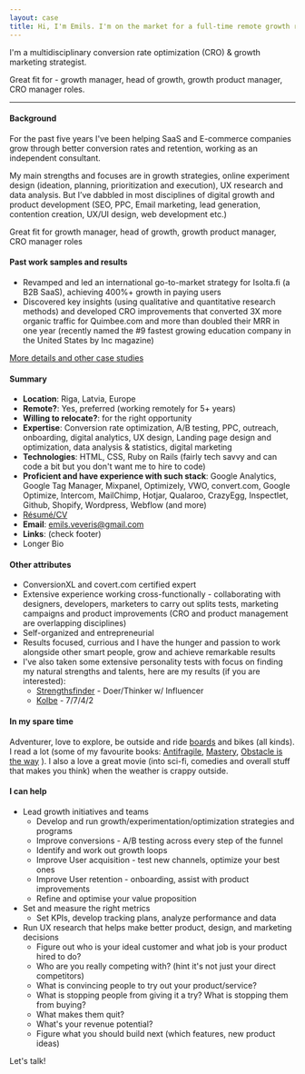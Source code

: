 ```yaml
---
layout: case
title: Hi, I'm Emils. I'm on the market for a full-time remote growth role
---
```


I'm a multidisciplinary conversion rate optimization (CRO) & growth marketing strategist.

Great fit for - growth manager, head of growth, growth product manager, CRO manager roles.

----

#### Background 

For the past five years I've been helping SaaS and E-commerce companies grow through better conversion rates and retention, working as an independent consultant. 

My main strengths and focuses are in growth strategies, online experiment design (ideation, planning, prioritization and execution), UX research and data analysis. But I’ve dabbled in most disciplines of digital growth and product development (SEO, PPC, Email marketing, lead generation, contention creation, UX/UI design, web development etc.)

Great fit for growth manager, head of growth, growth product manager, CRO manager roles 

#### Past work samples and results

* Revamped and led an international go-to-market strategy for Isolta.fi (a B2B SaaS), achieving 400%+ growth in paying users
* Discovered key insights (using qualitative and quantitative research methods) and developed CRO improvements that converted 3X more organic traffic for Quimbee.com and more than doubled their MRR in one year (recently named the #9 fastest growing education company in the United States by Inc magazine)

[More details and other case studies](https://www.emilsw.com/case-studies/)

#### Summary

* **Location**: Riga, Latvia, Europe
* **Remote?**: Yes, preferred (working remotely for 5+ years)
* **Willing to relocate?**:  for the right opportunity
* **Expertise**: Conversion rate optimization, A/B testing, PPC, outreach, onboarding, digital analytics, UX design, Landing page design and optimization, data analysis & statistics, digital marketing 
* **Technologies**: HTML, CSS, Ruby on Rails (fairly tech savvy and can code a bit but you don't want me to hire to code)
* **Proficient and have experience with such stack**: Google Analytics, Google Tag Manager, Mixpanel, Optimizely, VWO, convert.com, Google Optimize, Intercom, MailChimp, Hotjar, Qualaroo, CrazyEgg, Inspectlet, Github, Shopify, Wordpress, Webflow (and more)
* [Résumé/CV](https://docs.google.com/document/d/1W3O258igaKLH_YiugduWW2WDcfIpJupGX9SxaTBYzsg/edit?usp=sharing) 
* **Email**: emils.veveris@gmail.com 
* **Links**: (check footer)
* Longer Bio

#### Other attributes
* ConversionXL and covert.com certified expert
* Extensive experience working cross-functionally - collaborating with designers, developers, marketers to carry out splits tests, marketing campaigns and product improvements (CRO and product management are overlapping disciplines)
* Self-organized and entrepreneurial 
* Results focused, currious and I have the hunger and passion to work alongside other smart people, grow and achieve remarkable results
* I've also taken some extensive personality tests with focus on finding my natural strengths and talents, here are my results (if you are interested):
   * [Strengthsfinder](https://drive.google.com/file/d/1HhfPPXNlv7SBxzYcYjPxbaL4VTqvQDZk/view?usp=sharing) - Doer/Thinker w/ Influencer 
   * [Kolbe](https://drive.google.com/file/d/11_s_WXvNgAVsitDN6W9XDvnZs4NWvATS/view?usp=sharing) - 7/7/4/2

#### In my spare time

Adventurer, love to explore, be outside and ride [boards](https://www.instagram.com/p/Bziwj1ihPri/) and bikes (all kinds). I read a lot (some of my favourite books: [Antifragile](https://www.amazon.com/Antifragile-Things-That-Disorder-Incerto/dp/0812979680), [Mastery](https://www.amazon.com/Mastery-Robert-Greene/dp/014312417X), [Obstacle is the way](https://www.amazon.com/Obstacle-Way-Timeless-Turning-Triumph/dp/1591846358) ). I also a love a great movie (into sci-fi, comedies and overall stuff that makes you think) when the weather is crappy outside.


#### I can help

* Lead growth initiatives and teams 
   * Develop and run growth/experimentation/optimization strategies and programs 
   * Improve conversions - A/B testing across every step of the funnel
   * Identify and work out growth loops
   * Improve User acquisition - test new channels, optimize your best ones
   * Improve User retention - onboarding, assist with product improvements
   * Refine and optimise your value proposition
* Set and measure the right metrics
   * Set KPIs, develop tracking plans, analyze performance and data 
* Run UX research that helps make better product, design, and marketing decisions
   * Figure out who is your ideal customer and what job is your product hired to do?
   * Who are you really competing with? (hint it's not just your direct competitors)
   * What is convincing people to try out your product/service?
   * What is stopping people from giving it a try? What is stopping them from buying?
   * What makes them quit?
   * What's your revenue potential?
   * Figure what you should build next (which features, new product ideas)

Let's talk! 
